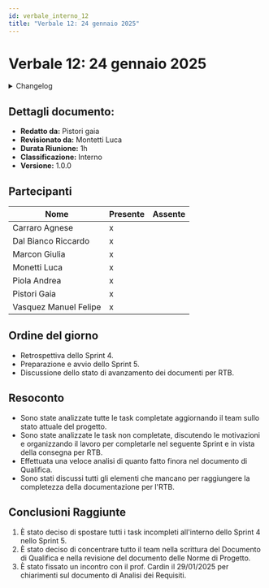 ```yaml
---
id: verbale_interno_12
title: "Verbale 12: 24 gennaio 2025"
---
```


# Verbale 12: 24 gennaio 2025

<details>
  <summary>Changelog</summary>

| Data       | Versione | Descrizione                 | Autore              | Data Approvazione | Approvatore   |
| ---------- | -------- | --------------------------- | ------------------- | ----------------- | ------------- |
| 29/01/2025 | 1.0.0    | Prima stesura del documento | Pistori Gaia        | 05/02/2025        | Monetti Luca |

</details>

## Dettagli documento:

- **Redatto da:** Pistori gaia
- **Revisionato da:** Montetti Luca
- **Durata Riunione:** 1h
- **Classificazione:** Interno
- **Versione:** 1.0.0

## Partecipanti

| Nome                  | Presente | Assente |
| --------------------- | -------- | ------- |
| Carraro Agnese        | x        |         |
| Dal Bianco Riccardo   | x        |         |
| Marcon Giulia         | x        |         |
| Monetti Luca          | x        |         |
| Piola Andrea          | x        |         |
| Pistori Gaia          | x        |         |
| Vasquez Manuel Felipe | x        |         |

## Ordine del giorno

- Retrospettiva dello Sprint 4.
- Preparazione e avvio dello Sprint 5.
- Discussione dello stato di avanzamento dei documenti per RTB.

## Resoconto

- Sono state analizzate tutte le task completate aggiornando il team sullo stato attuale del progetto.
- Sono state analizzate le task non completate, discutendo le motivazioni e organizzando il lavoro per completarle nel seguente Sprint e in vista della consegna per RTB.
- Effettuata una veloce analisi di quanto fatto finora nel documento di Qualifica.
- Sono stati discussi tutti gli elementi che mancano per raggiungere la completezza della documentazione per l'RTB.

## Conclusioni Raggiunte

1. È stato deciso di spostare tutti i task incompleti all'interno dello Sprint 4 nello Sprint 5.
2. È stato deciso di concentrare tutto il team nella scrittura del Documento di Qualifica e nella revisione del documento delle Norme di Progetto.
3. È stato fissato un incontro con il prof. Cardin il 29/01/2025 per chiarimenti sul documento di Analisi dei Requisiti.
